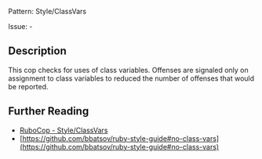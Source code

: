 Pattern: Style/ClassVars

Issue: -

## Description

This cop checks for uses of class variables. Offenses
are signaled only on assignment to class variables to
reduced the number of offenses that would be reported.

## Further Reading

* [RuboCop - Style/ClassVars](https://rubocop.readthedocs.io/en/latest/cops_style/#styleclassvars)
* [https://github.com/bbatsov/ruby-style-guide#no-class-vars](https://github.com/bbatsov/ruby-style-guide#no-class-vars)
